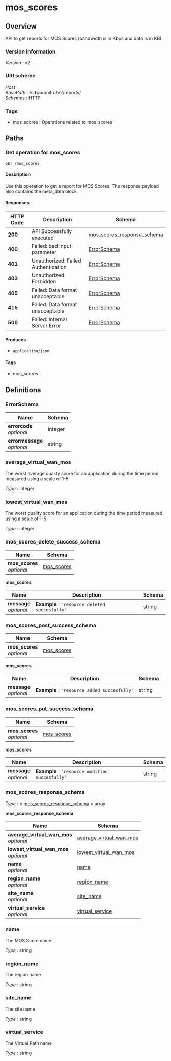 # mos\_scores


<a name="overview"></a>
## Overview
API to get reports for MOS Scores (bandwidth is in Kbps and data is in KB)


### Version information
*Version* : v2


### URI scheme
*Host* : <MGMT-IP>  
*BasePath* : /sdwan/nitro/v2/reports/  
*Schemes* : HTTP


### Tags

* mos\_scores : Operations related to mos\_scores 




<a name="paths"></a>
## Paths

<a name="mos\_scores-get"></a>
### Get operation for mos\_scores
```
GET /mos_scores
```


#### Description
Use this operation to get a report for MOS Scores. The response payload also contains the meta\_data block.


#### Responses

|HTTP Code|Description|Schema|
|---|---|---|
|**200**|API Successfully executed|[mos\_scores\_response\_schema](#mos\_scores\_response\_schema)|
|**400**|Failed: bad input parameter|[ErrorSchema](#errorschema)|
|**401**|Unauthorized: Failed Authentication|[ErrorSchema](#errorschema)|
|**403**|Unauthorized: Forbidden|[ErrorSchema](#errorschema)|
|**405**|Failed: Data format unacceptable|[ErrorSchema](#errorschema)|
|**415**|Failed: Data format unacceptable|[ErrorSchema](#errorschema)|
|**500**|Failed: Internal Server Error|[ErrorSchema](#errorschema)|


#### Produces

* `application/json`


#### Tags

* mos\_scores




<a name="definitions"></a>
## Definitions

<a name="errorschema"></a>
### ErrorSchema

|Name|Schema|
|---|---|
|**errorcode**  <br>*optional*|integer|
|**errormessage**  <br>*optional*|string|


<a name="average\_virtual\_wan\_mos"></a>
### average\_virtual\_wan\_mos
The worst average quality score for an application during the time period measured using a scale of 1-5

*Type* : integer


<a name="lowest\_virtual\_wan\_mos"></a>
### lowest\_virtual\_wan\_mos
The worst quality score for an application during the time period measured using a scale of 1-5

*Type* : integer


<a name="mos\_scores\_delete\_success\_schema"></a>
### mos\_scores\_delete\_success\_schema

|Name|Schema|
|---|---|
|**mos\_scores**  <br>*optional*|[mos\_scores](#mos\_scores\_delete\_success\_schema-mos\_scores)|

<a name="mos\_scores\_delete\_success\_schema-mos\_scores"></a>
**mos\_scores**

|Name|Description|Schema|
|---|---|---|
|**message**  <br>*optional*|**Example** : `"resource deleted succesfully"`|string|


<a name="mos\_scores\_post\_success\_schema"></a>
### mos\_scores\_post\_success\_schema

|Name|Schema|
|---|---|
|**mos\_scores**  <br>*optional*|[mos\_scores](#mos\_scores\_post\_success\_schema-mos\_scores)|

<a name="mos\_scores\_post\_success\_schema-mos\_scores"></a>
**mos\_scores**

|Name|Description|Schema|
|---|---|---|
|**message**  <br>*optional*|**Example** : `"resource added succesfully"`|string|


<a name="mos\_scores\_put\_success\_schema"></a>
### mos\_scores\_put\_success\_schema

|Name|Schema|
|---|---|
|**mos\_scores**  <br>*optional*|[mos\_scores](#mos\_scores\_put\_success\_schema-mos\_scores)|

<a name="mos\_scores\_put\_success\_schema-mos\_scores"></a>
**mos\_scores**

|Name|Description|Schema|
|---|---|---|
|**message**  <br>*optional*|**Example** : `"resource modified succesfully"`|string|


<a name="mos\_scores\_response\_schema"></a>
### mos\_scores\_response\_schema
*Type* : < [mos\_scores\_response\_schema](#mos\_scores\_response\_schema-inline) > array

<a name="mos\_scores\_response\_schema-inline"></a>
**mos\_scores\_response\_schema**

|Name|Schema|
|---|---|
|**average\_virtual\_wan\_mos**  <br>*optional*|[average\_virtual\_wan\_mos](#average\_virtual\_wan\_mos)|
|**lowest\_virtual\_wan\_mos**  <br>*optional*|[lowest\_virtual\_wan\_mos](#lowest\_virtual\_wan\_mos)|
|**name**  <br>*optional*|[name](#name)|
|**region\_name**  <br>*optional*|[region\_name](#region\_name)|
|**site\_name**  <br>*optional*|[site\_name](#site\_name)|
|**virtual\_service**  <br>*optional*|[virtual\_service](#virtual\_service)|


<a name="name"></a>
### name
The MOS Score name

*Type* : string


<a name="region\_name"></a>
### region\_name
The region name

*Type* : string


<a name="site\_name"></a>
### site\_name
The site name

*Type* : string


<a name="virtual\_service"></a>
### virtual\_service
The Virtual Path name

*Type* : string





